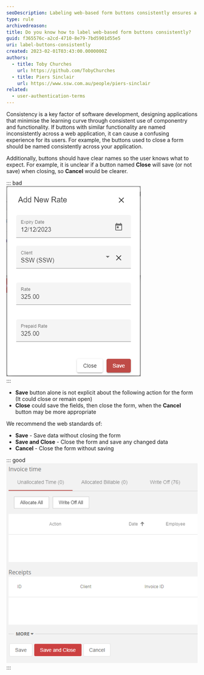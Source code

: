 ```yaml
---
seoDescription: Labeling web-based form buttons consistently ensures a seamless user experience by minimizing confusion and learning curves.
type: rule
archivedreason:
title: Do you know how to label web-based form buttons consistently?
guid: f365576c-a2cd-4710-8e79-7bd5901d55e5
uri: label-buttons-consistently
created: 2023-02-01T03:43:00.0000000Z
authors:
  - title: Toby Churches
    url: https://github.com/TobyChurches
  - title: Piers Sinclair
    url: https://www.ssw.com.au/people/piers-sinclair
related:
  - user-authentication-terms
---
```


Consistency is a key factor of software development, designing applications that minimise the learning curve through consistent use of componentry and functionality. If buttons with similar functionality are named inconsistently across a web application, it can cause a confusing experience for its users. For example, the buttons used to close a form should be named consistently across your application.

Additionally, buttons should have clear names so the user knows what to expect. For example, it is unclear if a button named **Close** will save (or not save) when closing, so **Cancel** would be clearer.

<!--endintro-->

::: bad  
![Figure: Bad example - Unclear labels on the buttons](./BadButtonLabels.png)  
:::

- **Save** button alone is not explicit about the following action for the form (It could close or remain open)
- **Close** could save the fields, then close the form, when the **Cancel** button may be more appropriate

We recommend the web standards of:

- **Save** - Save data without closing the form
- **Save and Close** - Close the form and save any changed data
- **Cancel** - Close the form without saving

::: good  
![Figure: Good example - This form uses the standard button naming standards (and has the Default buttons set!)](./GoodFormButtonLabel.png)  
:::
